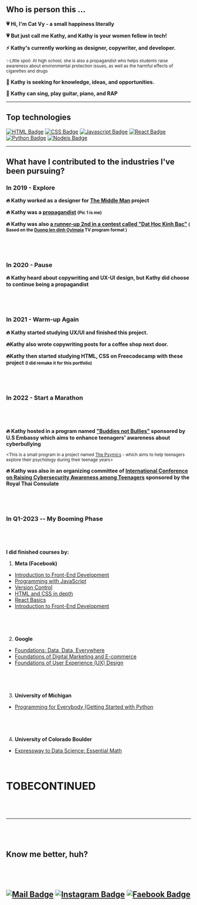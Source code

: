 
## **Who is person this ...**

**💗 Hi, I'm Cat Vy - a small happiness literally**

**💗 But just call me Kathy, and Kathy is your women fellow in tech!**

**⚡ Kathy's currently working as designer, copywriter, and developer.** 

<small>✨Little spoil: At high school, she is also a propagandist who helps students raise awareness about environmental protection issues, as well as the harmful effects of cigarettes and drugs</small>

**🌱 Kathy is seeking for knowledge, ideas, and opportunities.**

**🎤 Kathy can sing, play guitar, piano, and RAP**

---
## **Top technologies**

[![HTML Badge](https://img.shields.io/badge/-HTML-E34F26?style=for-the-badge&labelColor=black&logo=html5&logoColor=E34F26)](#)
[![CSS Badge](https://img.shields.io/badge/-CSS-1572b6?style=for-the-badge&labelColor=black&logo=css3&logoColor=1572b6)](#) 
[![Javascript Badge](https://img.shields.io/badge/-Javascript-F0DB4F?style=for-the-badge&labelColor=black&logo=javascript&logoColor=F0DB4F)](#) 
[![React Badge](https://img.shields.io/badge/-React-61DBFB?style=for-the-badge&labelColor=black&logo=react&logoColor=61DBFB)](#) 
[![Python Badge](https://img.shields.io/badge/-Python-3776AB?style=for-the-badge&labelColor=black&logo=python&logoColor=white)](#)
[![Nodejs Badge](https://img.shields.io/badge/-Nodejs-3C873A?style=for-the-badge&labelColor=black&logo=node.js&logoColor=3C873A)](#) 

---

## **What have I contributed to the industries I've been pursuing?**
### **In 2019 - Explore**
**🔥 Kathy worked as a designer for [The Middle Man](https://www.facebook.com/themiddlemanproject) project** 

**🔥 Kathy was a [propagandist](http://thpthanthuyen.bacninh.edu.vn/tin-tuc-thong-bao/tin-tuc-su-kien/hoat-dong-tuyen-truyen-huong-ung-chien-dich-lam-cho-the-gioi.html) <small>(Pic 1 is me)</small>**

**🔥 Kathy was also [a runner-up 2nd in a contest called "Dat Hoc Kinh Bac"](http://thpthanthuyen.bacninh.edu.vn/hoat-dong/hoat-dong-chuyen-mon/to-toan/lam-hoang-cat-vy-11a10-ve-nhi-vong-loai-so-9-san-choi-dat-ho.html) <small>( Based on the [Duong len dinh Oylmpia](https://vi.wikipedia.org/wiki/%C4%90%C6%B0%E1%BB%9Dng_l%C3%AAn_%C4%91%E1%BB%89nh_Olympia) TV program format )  </small>**
## <br>
### **In 2020 - Pause**
**🔥 Kathy heard about copywriting and UX-UI design, but Kathy did choose to continue being a propagandist**
## <br>
### **In 2021 - Warm-up Again**
**🔥 Kathy started studying UX/UI and finished this project.**

**🔥Kathy also wrote copywriting posts for a coffee shop next door.**

**🔥Kathy then started studying HTML, CSS on Freecodecamp with these project** <small>**(I did remake it for this portfolio)**</small>
## <br>
### **In 2022 - Start a Marathon**
## <br>
**🔥 Kathy hosted in a program named ["Buddies not Bullies"](https://fb.watch/jQk-nMkhTy/) sponsored by U.S Embassy which aims to enhance teenagers' awareness about cyberbullying**

<small><This is a small program in a project named [The Psymics](https://www.facebook.com/thepsymics) - which aims to help teenagers explore their psychology during their teenage years></small>

**🔥 Kathy was also in an organizing committee of [International Conference on Raising Cybersecurity Awareness among Teenagers](https://www.facebook.com/events/1294327447646672/?ref=newsfeed) sponsored by the Royal Thai Consulate**
## <br>
### **In Q1-2023 -- My Booming Phase**
## <br>
**I did finished courses by:**

1. **Meta (Facebook)**
- [Introduction to Front-End Development](https://www.coursera.org/account/accomplishments/verify/X336YTXYXWNV)
- [Programming with JavaScript](https://www.coursera.org/account/accomplishments/verify/7EA8APDR8BPS)
- [Version Control](https://www.coursera.org/account/accomplishments/verify/25U258HUVSU4)
- [HTML and CSS in depth](https://www.coursera.org/account/accomplishments/verify/GXZQ5V78US4B)
- [React Basics](https://www.coursera.org/account/accomplishments/verify/L2CYG2TN5HKY)
- [Introduction to Front-End Development](https://www.coursera.org/account/accomplishments/verify/Z9HD6Q4VZQV7)


## <br>


2. **Google**
- [Foundations: Data, Data, Everywhere](https://www.coursera.org/account/accomplishments/verify/M8NE5BYKXCJW)
- [Foundations of Digital Marketing and E-commerce](https://www.coursera.org/account/accomplishments/verify/2R3CYAA6JCCH)
- [Foundations of User Experience (UX) Design](https://www.coursera.org/account/accomplishments/verify/ZH4H5AP6G9E8)

## <br>

3. **University of Michigan**
- [Programming for Everybody (Getting Started with Python](https://www.coursera.org/account/accomplishments/verify/YYY8VJ7B7V94)

## <br>

4. **University of Colorado Boulder**
- [Expressway to Data Science: Essential Math](https://www.coursera.org/account/accomplishments/specialization/XN5VX6JKXMZ3)

<br>

# TOBECONTINUED

## <br>

---
## <br>
## **Know me better, huh?**
## <br>
## [![Mail Badge](https://img.shields.io/badge/-LamHoangCatVy-c0392b?style=flat&labelColor=c0392b&logo=gmail&logoColor=white)](mailto:catvyisstudying@gmail.com) [![Instagram Badge](https://img.shields.io/badge/-@catvy24-e84393?style=flat&labelColor=e84393&logo=instagram&logoColor=white)](https://instagram.com/catvy24)  [![Faebook Badge](https://img.shields.io/badge/-CatVy-blue?style=flat&labelColor=blue&logo=facebook&logoColor=white)](facebook.com/LamHoangCatVy)


